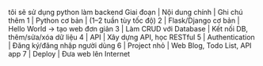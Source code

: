 tôi sẽ sử dụng python làm backend 
Giai đoạn | Nội dung chính | Ghi chú thêm
1 | Python cơ bản | (1–2 tuần tùy tốc độ)
2 | Flask/Django cơ bản | Hello World → tạo web đơn giản
3 | Làm CRUD với Database | Kết nối DB, thêm/sửa/xóa dữ liệu
4 | API | Xây dựng API, học RESTful
5 | Authentication | Đăng ký/đăng nhập người dùng
6 | Project nhỏ | Web Blog, Todo List, API app
7 | Deploy | Đưa web lên Internet
